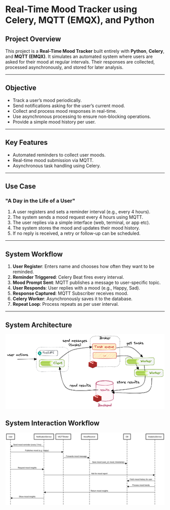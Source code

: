 # Real-Time Mood Tracker using Celery, MQTT (EMQX), and Python

## Project Overview

This project is a **Real-Time Mood Tracker** built entirely with **Python**, **Celery**, and **MQTT (EMQX)**. It simulates an automated system where users are asked for their mood at regular intervals. Their responses are collected, processed asynchronously, and stored for later analysis.

---

## Objective

* Track a user’s mood periodically.
* Send notifications asking for the user’s current mood.
* Collect and process mood responses in real-time.
* Use asynchronous processing to ensure non-blocking operations.
* Provide a simple mood history per user.

---

## Key Features

* Automated reminders to collect user moods.
* Real-time mood submission via MQTT.
* Asynchronous task handling using Celery.

---

## Use Case

### "A Day in the Life of a User"

1. A user registers and sets a reminder interval (e.g., every 4 hours).
2. The system sends a mood request every 4 hours using MQTT.
3. The user replies via a simple interface (web, terminal, or app etc).
4. The system stores the mood and updates their mood history.
5. If no reply is received, a retry or follow-up can be scheduled.

---

## System Workflow

1. **User Register**: Enters name and chooses how often they want to be reminded.
2. **Reminder Triggered**: Celery Beat fires every interval.
3. **Mood Prompt Sent**: MQTT publishes a message to user-specific topic.
4. **User Responds**: User replies with a mood (e.g., Happy, Sad).
5. **Response Captured**: MQTT Subscriber receives mood.
6. **Celery Worker**: Asynchronously saves it to the database.
7. **Repeat Loop**: Process repeats as per user interval.

---

## System Architecture

![Architecture Diagram](images/03-celery.excalidraw.png)


## System Interaction Workflow


![Sequence Diagram](images/mood_tracker.png)





		

